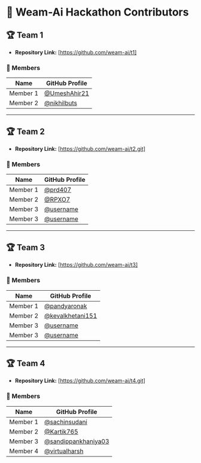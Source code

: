 # 🚀 Weam-Ai Hackathon Contributors

## 🏆 Team 1

- **Repository Link:** [https://github.com/weam-ai/t1]

### 👥 Members
| Name | GitHub Profile |
|------|----------------|
| Member 1 | [@UmeshAhir21](https://github.com/UmeshAhir21) |
| Member 2 | [@nikhilbuts](https://github.com/nikhilbuts)
---

## 🏆 Team 2

- **Repository Link:** [https://github.com/weam-ai/t2.git]

### 👥 Members
| Name | GitHub Profile |
|------|----------------|
| Member 1 | [@prd407](https://github.com/prd407) |
| Member 2 | [@RPXO7](https://github.com/RPXO7) |
| Member 3 | [@username](https://github.com/username) |
| Member 3 | [@username](https://github.com/username) |


---

## 🏆 Team 3

- **Repository Link:** [https://github.com/weam-ai/t3]

### 👥 Members
| Name | GitHub Profile |
|------|----------------|
| Member 1 | [@pandyaronak](https://github.com/pandyaronak) |
| Member 2 | [@kevalkhetani151](https://github.com/kevalkhetani151) |
| Member 3 | [@username](https://github.com/username) |
| Member 3 | [@username](https://github.com/username) |


---

## 🏆 Team 4

- **Repository Link:** [https://github.com/weam-ai/t4.git]

### 👥 Members
| Name | GitHub Profile |
|------|----------------|
| Member 1 | [@sachinsudani](https://github.com/sachinsudani) |
| Member 2 | [@Kartik765](https://github.com/Kartik765) |
| Member 3 | [@sandippankhaniya03](https://github.com/sandippankhaniya03) |
| Member 4 | [@virtualharsh](https://github.com/virtualharsh) |




